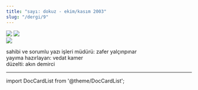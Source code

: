 ```yaml
---
title: "sayı: dokuz - ekim/kasım 2003"
slug: "/dergi/9"
---
```


![](/img/ky09_00_zaferyalcinpinar.jpg)
![](/img/ky09_00a.jpg)  
![](/img/ky09_33_zaferyalcinpinar.jpg)


sahibi ve sorumlu yazı işleri müdürü: zafer yalçınpınar  
yayıma hazırlayan: vedat kamer  
düzelti: akın demirci  

---
import DocCardList from '@theme/DocCardList';

<DocCardList />